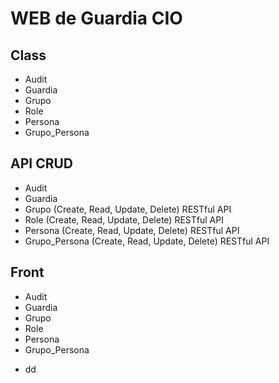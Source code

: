 # WEB de Guardia CIO

## Class
- Audit
- Guardia
- Grupo
- Role
- Persona
- Grupo_Persona

## API CRUD
- Audit
- Guardia
- Grupo (Create, Read, Update, Delete) RESTful API
- Role (Create, Read, Update, Delete) RESTful API
- Persona (Create, Read, Update, Delete) RESTful API
- Grupo_Persona (Create, Read, Update, Delete) RESTful API


## Front 
- Audit
- Guardia
- Grupo
- Role
- Persona
- Grupo_Persona


<!--
* `GET - http://localhost:8080/api/grupo/read.php` Fetch ALL Records
* `GET - localhost:8080/api/persona/single_read.php/?id=2` Fetch Single Record
* `POST - http://localhost:8080/api/persona/create.php` Create Record
* `POST - http://localhost:8080/api/role/update.php` Update Record
* `DELETE - localhost:8080/api/persona/delete.php` Remove Records
-->
- dd